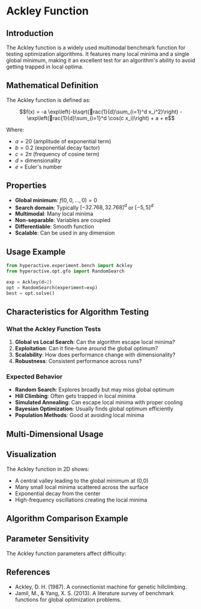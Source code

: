 # Ackley Function

## Introduction

The Ackley function is a widely used multimodal benchmark function for testing optimization algorithms. It features many local minima and a single global minimum, making it an excellent test for an algorithm's ability to avoid getting trapped in local optima.

## Mathematical Definition

The Ackley function is defined as:

$$f(x) = -a \exp\left(-b\sqrt{rac{1}{d}\sum_{i=1}^d x_i^2}\right) - \exp\left(rac{1}{d}\sum_{i=1}^d \cos(c x_i)\right) + a + e$$

Where:
- $a = 20$ (amplitude of exponential term)
- $b = 0.2$ (exponential decay factor)  
- $c = 2\pi$ (frequency of cosine term)
- $d$ = dimensionality
- $e$ = Euler's number

## Properties

- **Global minimum**: $f(0, 0, ..., 0) = 0$
- **Search domain**: Typically $[-32.768, 32.768]^d$ or $[-5, 5]^d$
- **Multimodal**: Many local minima
- **Non-separable**: Variables are coupled
- **Differentiable**: Smooth function
- **Scalable**: Can be used in any dimension

## Usage Example

```python
from hyperactive.experiment.bench import Ackley
from hyperactive.opt.gfo import RandomSearch

exp = Ackley(d=2)
opt = RandomSearch(experiment=exp)
best = opt.solve()
```

## Characteristics for Algorithm Testing

### What the Ackley Function Tests

1. **Global vs Local Search**: Can the algorithm escape local minima?
2. **Exploitation**: Can it fine-tune around the global optimum?
3. **Scalability**: How does performance change with dimensionality?
4. **Robustness**: Consistent performance across runs?

### Expected Behavior

- **Random Search**: Explores broadly but may miss global optimum
- **Hill Climbing**: Often gets trapped in local minima
- **Simulated Annealing**: Can escape local minima with proper cooling
- **Bayesian Optimization**: Usually finds global optimum efficiently
- **Population Methods**: Good at avoiding local minima

## Multi-Dimensional Usage



## Visualization

The Ackley function in 2D shows:
- A central valley leading to the global minimum at (0,0)
- Many small local minima scattered across the surface
- Exponential decay from the center
- High-frequency oscillations creating the local minima

## Algorithm Comparison Example



## Parameter Sensitivity

The Ackley function parameters affect difficulty:



## References

- Ackley, D. H. (1987). A connectionist machine for genetic hillclimbing.
- Jamil, M., & Yang, X. S. (2013). A literature survey of benchmark functions for global optimization problems.
